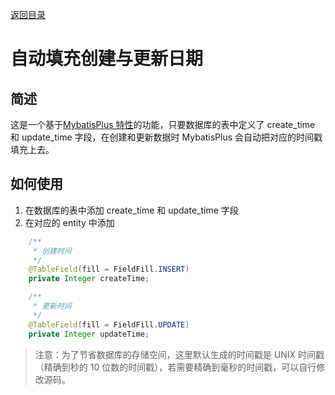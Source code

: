 [返回目录](../index.md)

# 自动填充创建与更新日期

## 简述

这是一个基于[MybatisPlus 特性](https://mp.baomidou.com/guide/auto-fill-metainfo.html)的功能，只要数据库的表中定义了 create_time 和 update_time 字段，在创建和更新数据时 MybatisPlus 会自动把对应的时间戳填充上去。

## 如何使用

1. 在数据库的表中添加 create_time 和 update_time 字段
2. 在对应的 entity 中添加

```java
    /**
     * 创建时间
     */
    @TableField(fill = FieldFill.INSERT)
    private Integer createTime;

    /**
     * 更新时间
     */
    @TableField(fill = FieldFill.UPDATE)
    private Integer updateTime;
```

> 注意：为了节省数据库的存储空间，这里默认生成的时间戳是 UNIX 时间戳（精确到秒的 10 位数的时间戳），若需要精确到毫秒的时间戳，可以自行修改源码。
